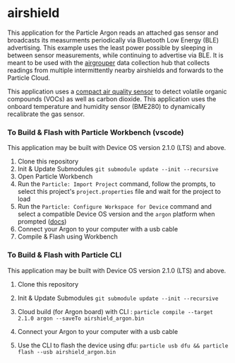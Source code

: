 # airshield

This application for the Particle Argon 
reads an attached gas sensor and broadcasts its measurments periodically via 
Bluetooth Low Energy (BLE) advertising.
This example uses the least power possible by sleeping in between sensor measurements,
while continuing to advertise via BLE. 
It is meant to be used with the 
[airgrouper](https://github.com/tstellanova/airgrouper.git)
data collection hub that collects readings from multiple intermittently nearby
airshields and forwards to the Particle Cloud. 

This application uses a 
[compact air quality sensor](https://www.sparkfun.com/products/14348)
to detect volatile organic compounds (VOCs) as well as carbon dioxide.
This application uses the onboard temperature and humidity sensor (BME280)
to dynamically recalibrate the gas sensor. 


### To Build & Flash with Particle Workbench (vscode)

This application may be built with Device OS version 2.1.0 (LTS) and above.

1. Clone this repository 
2. Init & Update Submodules `git submodule update --init --recursive`
3. Open Particle Workbench
4. Run the `Particle: Import Project` command, follow the prompts, to select this project's `project.properties` file and wait for the project to load
5. Run the `Particle: Configure Workspace for Device` command and select a compatible Device OS version and the `argon` platform when prompted ([docs](https://docs.particle.io/tutorials/developer-tools/workbench/#cloud-build-and-flash))
6. Connect your Argon to your computer with a usb cable
7. Compile & Flash using Workbench


### To Build & Flash with Particle CLI

This application may be built with Device OS version 2.1.0 (LTS) and above.

1. Clone this repository 
2. Init & Update Submodules `git submodule update --init --recursive`
3. Cloud build (for Argon board) with CLI :
`particle compile --target 2.1.0 argon --saveTo airshield_argon.bin`

4. Connect your Argon to your computer with a usb cable
5. Use the CLI to flash the device using dfu:
`particle usb dfu && particle flash --usb airshield_argon.bin`

